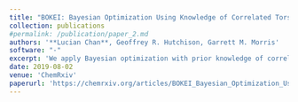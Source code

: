 ```yaml
---
title: "BOKEI: Bayesian Optimization Using Knowledge of Correlated Torsions and Expected Improvement for Conformer Generation"
collection: publications
#permalink: /publication/paper_2.md
authors: '**Lucian Chan**, Geoffrey R. Hutchison, Garrett M. Morris'
software: "-"
excerpt: 'We apply Bayesian optimization with prior knowledge of correlated torsion to find the lowest energy conformer. Bivariate von-Mises mixture models are used to capture the correlated torsion and constrain the search space. We showed that it outperformed the genetic algorithm and the standard Bayesian optimization.'
date: 2019-08-02
venue: 'ChemRxiv'
paperurl: 'https://chemrxiv.org/articles/BOKEI_Bayesian_Optimization_Using_Knowledge_of_Correlated_Torsions_and_Expected_Improvement_for_Conformer_Generation_/9209213'
---
```

